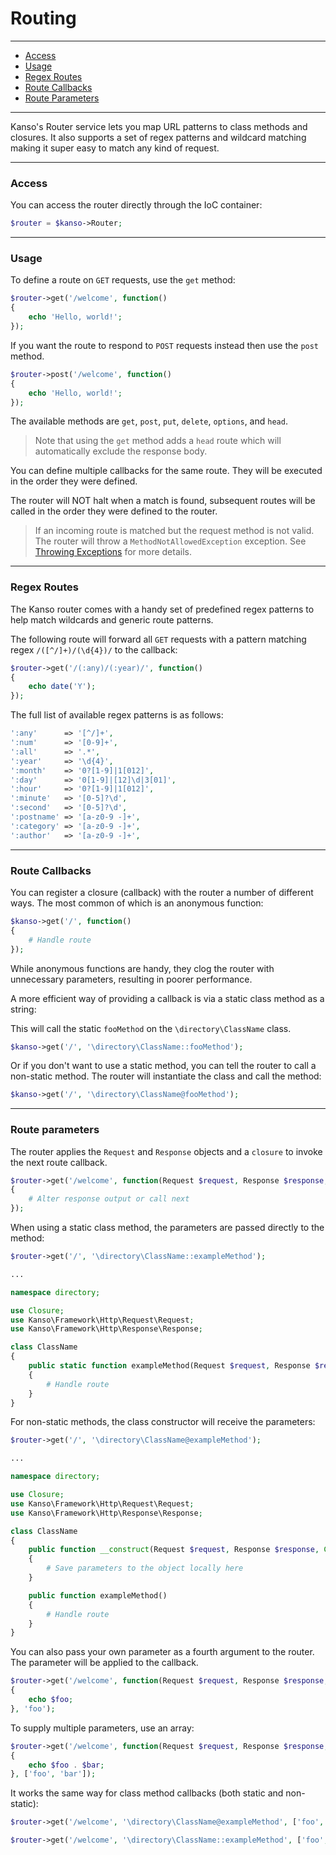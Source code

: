 # Routing

--------------------------------------------------------

- [Access](#access)
- [Usage](#usage)
- [Regex Routes](#regex-routes)
- [Route Callbacks](#route-callbacks)
- [Route Parameters](#route-parameters)

--------------------------------------------------------

Kanso's Router service lets you map URL patterns to class methods and closures. It also supports a set of regex patterns and wildcard matching making it super easy to match any kind of request.

--------------------------------------------------------

### Access

You can access the router directly through the IoC container:

```php
$router = $kanso->Router;
```

--------------------------------------------------------

### Usage

To define a route on `GET` requests, use the `get` method:
```php
$router->get('/welcome', function()
{
    echo 'Hello, world!';
});
```

If you want the route to respond to `POST` requests instead then use the `post` method.
```php
$router->post('/welcome', function()
{
    echo 'Hello, world!';
});
```

The available methods are `get`, `post`, `put`, `delete`, `options`, and `head`.

> Note that using the `get` method adds a `head` route which will automatically exclude the response body. 

You can define multiple callbacks for the same route. They will be executed in the order they were defined.

The router will NOT halt when a match is found, subsequent routes will be called in the order they were defined to the router.

> If an incoming route is matched but the request method is not valid. The router will throw a `MethodNotAllowedException` exception. See [Throwing Exceptions](/getting-started/error-handling#throwing-exceptions) for more details.

--------------------------------------------------------

### Regex Routes

The Kanso router comes with a handy set of predefined regex patterns to help match wildcards and generic route patterns.

The following route will forward all `GET` requests with a pattern matching regex `/([^/]+)/(\d{4})/` to the callback:

```php
$router->get('/(:any)/(:year)/', function()
{
    echo date('Y');
});
```
The full list of available regex patterns is as follows:
```php
':any'      => '[^/]+',
':num'      => '[0-9]+',
':all'      => '.*',
':year'     => '\d{4}',
':month'    => '0?[1-9]|1[012]',
':day'      => '0[1-9]|[12]\d|3[01]',
':hour'     => '0?[1-9]|1[012]',
':minute'   => '[0-5]?\d',
':second'   => '[0-5]?\d',
':postname' => '[a-z0-9 -]+',
':category' => '[a-z0-9 -]+',
':author'   => '[a-z0-9 -]+',
```

--------------------------------------------------------

### Route Callbacks

You can register a closure (callback) with the router a number of different ways. The most common of which is an anonymous function:
```php
$kanso->get('/', function()
{
    # Handle route
});
```

While anonymous functions are handy, they clog the router with unnecessary parameters, resulting in poorer performance.

A more efficient way of providing a callback is via a static class method as a string:

This will call the static `fooMethod` on the `\directory\ClassName` class.
```php
$kanso->get('/', '\directory\ClassName::fooMethod');
```

Or if you don't want to use a static method, you can tell the router to call a non-static method. The router will instantiate the class and call the method:
```php
$kanso->get('/', '\directory\ClassName@fooMethod');
```

--------------------------------------------------------

### Route parameters

The router applies the `Request` and `Response` objects and a `closure` to invoke the next route callback.
```php
$router->get('/welcome', function(Request $request, Response $response, Closure $next)
{
    # Alter response output or call next
});
```

When using a static class method, the parameters are passed directly to the method:
```php
$router->get('/', '\directory\ClassName::exampleMethod');

...

namespace directory;

use Closure;
use Kanso\Framework\Http\Request\Request;
use Kanso\Framework\Http\Response\Response;

class ClassName
{
    public static function exampleMethod(Request $request, Response $response, Closure $next)
    {
        # Handle route
    }
}
```

For non-static methods, the class constructor will receive the parameters:
```php
$router->get('/', '\directory\ClassName@exampleMethod');

... 

namespace directory;

use Closure;
use Kanso\Framework\Http\Request\Request;
use Kanso\Framework\Http\Response\Response;

class ClassName
{
    public function __construct(Request $request, Response $response, Closure $next)
    {
        # Save parameters to the object locally here
    }

    public function exampleMethod()
    {
        # Handle route
    }
}
```

You can also pass your own parameter as a fourth argument to the router. The parameter will be applied to the callback.

```php
$router->get('/welcome', function(Request $request, Response $response, Closure $next, $foo)
{
    echo $foo;
}, 'foo');
```

To supply multiple parameters, use an array:

```php
$router->get('/welcome', function(Request $request, Response $response, Closure $next, $foo, $bar)
{
    echo $foo . $bar;
}, ['foo', 'bar']);
```

It works the same way for class method callbacks (both static and non-static):

```php
$router->get('/welcome', '\directory\ClassName@exampleMethod', ['foo', 'bar']);

$router->get('/welcome', '\directory\ClassName::exampleMethod', ['foo', 'bar']);
```
